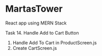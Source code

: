 # MartasTower
React app using MERN Stack

Task 14. Handle Add to Cart Button
1. Handle Add To Cart in ProductScreen.js
2. Create CartScreen.js

